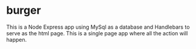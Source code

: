 # burger

This is a Node Express app using MySql as a database and Handlebars to serve as the html page. This is a single page app where all the action will happen.